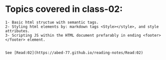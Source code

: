 # Topics covered in class-02:
    1- Basic html structue with semantic tags.
    2- Styling html elements by: markdown tags <Style></style>, and style attributes.
    3- Scripting JS within the HTML document prefarably in ending <footer></footer> element.
    

    See [Read:02](https://abed-77.github.io/reading-notes/Read:02)
    
